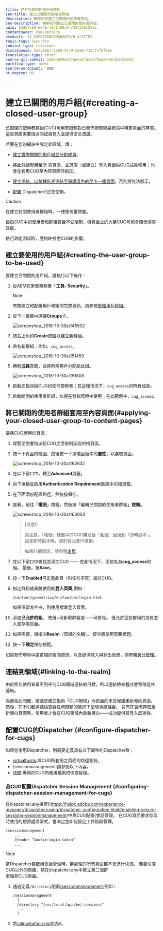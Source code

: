 ```yaml
---
title: 建立已關閉的使用者群組
seo-title: 建立已關閉的使用者群組
description: 瞭解如何建立已關閉的使用者群組。
seo-description: 瞭解如何建立已關閉的使用者群組。
uuid: 03d5fc69-6e4b-41c1-88c9-7454250c29ac
contentOwner: msm-service
products: SG_EXPERIENCEMANAGER/6.4/SITES
topic-tags: Security
content-type: reference
discoiquuid: ba73e267-598d-4c70-a1a8-71bcfcfbf9e5
translation-type: tm+mt
source-git-commit: 1e55d049ad77aeed2fac6275ea2744c2b6551e43
workflow-type: tm+mt
source-wordcount: '808'
ht-degree: 0%

---
```



# 建立已關閉的用戶組{#creating-a-closed-user-group}

已關閉的使用者群組(CUG)可用來限制對已發佈網際網路網站中特定頁面的存取。 這些頁面需要指派的成員登入並提供安全憑證。

若要在您的網站中設定此區域，請：

* [建立實際關閉的用戶組並分配成員](#creating-the-user-group-to-be-used)。

* [將此群組套用至所](#applying-your-closed-user-group-to-content-pages) 需頁面，並選取（或建立）登入頁面供CUG成員使用；也會在套用CUG至內容頁面時指定。

* [建立連結，以某種形式連結至保護區內的至少一個頁面](#linking-to-the-realm)，否則將無法顯示。
* [配置](#configure-dispatcher-for-cugs) Dispatcherif正在使用。

>[!CAUTION]
>
>在建立封閉使用者群組時，一律應考量效能。
>
>雖然CUG中的使用者和群組數目不受限制，但頁面上的大量CUG可能會降低演算效能。
>
>執行效能測試時，應始終考慮CUG的影響。

## 建立要使用的用戶組{#creating-the-user-group-to-be-used}

要建立已關閉的用戶組，請執行以下操作：

1. 從AEM在家螢幕移至「**工具- Security**」。

   >[!NOTE]
   >
   >有關建立和配置用戶和組的完整資訊，請參閱[管理用戶和組](/help/sites-administering/security.md#managing-users-and-groups)。

1. 從下一螢幕中選擇&#x200B;**Groups**&#x200B;卡。

   ![screenshop_2018-10-30at145502](assets/screenshot_2018-10-30at145502.png)

1. 按右上角的&#x200B;**Create**&#x200B;按鈕以建立新群組。
1. 命名新群組；例如，`cug_access`。

   ![screenshop_2018-10-30at151459](assets/screenshot_2018-10-30at151459.png)

1. 轉到&#x200B;**成員**&#x200B;頁籤，並將所需用戶分配給此組。

   ![screenshop_2018-10-30at151808](assets/screenshot_2018-10-30at151808.png)

1. 啟動您指派給CUG的任何使用者；在這種情況下，`cug_access`的所有成員。
1. 啟動關閉的使用者群組，以便在發佈環境中使用；在此範例中，`cug_access`。

## 將已關閉的使用者群組套用至內容頁面{#applying-your-closed-user-group-to-content-pages}

要將CUG應用於頁面：

1. 導覽至您要指派給CUG之受限制區段的根頁面。
1. 按一下頁面的縮圖，然後按一下頂端面板中的&#x200B;**屬性**，以選取頁面。

   ![screenshop_2018-10-30at162632](assets/screenshot_2018-10-30at162632.png)

1. 在以下窗口中，轉至&#x200B;**Advanced**&#x200B;頁籤。
1. 向下捲動並啟用&#x200B;**Authentication Requirement**&#x200B;區段中的複選框。

1. 在下面添加配置路徑，然後按保存。
1. 接著，前往「**權限**」標籤，然後按「編輯已關閉的使用者群組&#x200B;**」按鈕。**

   ![screenshop_2018-10-30at163003](assets/screenshot_2018-10-30at163003.png)

   >[注意!]
   >
   > 請注意，「權限」標籤中的CUG無法從「藍圖」回滾到「即時副本」。 設定即時副本時，請針對此進行規劃。
   >
   > 如需詳細資訊，請參閱[本頁](closed-user-groups.md#aem-livecopy)。

1. 在以下窗口中查找並添加CUG —— 在此情況下，添加名為&#x200B;**cug_access**&#x200B;的組。 最後，按&#x200B;**Save**。
1. 按一下&#x200B;**Enabled**&#x200B;可定義此頁（和任何子頁）屬於CUG。
1. 指定群組成員將使用的&#x200B;**登入頁面**;例如：

   `/content/geometrixx/en/toolbar/login.html`

   如果保留為空白，則使用標準登入頁面。

1. 添加&#x200B;**已允許的組**。 使用+可新增群組或——可移除。 僅允許這些群組的成員登入並存取頁面。
1. 如果需要，請指派&#x200B;**Realm**（頁組的名稱）。 留空將使用頁面標題。
1. 按一下&#x200B;**確定**&#x200B;保存規範。

如需發佈環境中設定檔的相關資訊，以及提供登入與登出表單，請參閱[身分管理](/help/sites-administering/identity-management.md)。

## 連結到領域{#linking-to-the-realm}

由於匿名使用者看不到任何CUG領域連結的目標，所以連結檢查程式會移除這些連結。

為避免此問題，建議您建立指向「CUG領域」內頁面的未受保護重新導向頁面。 然後，在不引起連結檢查器任何問題的情況下呈現導航條目。 只有在實際存取重新導向頁面時，使用者才會在CUG領域內重新導向——成功提供其登入認證後。

## 配置CUG的Dispatcher {#configure-dispatcher-for-cugs}

如果您使用Dispatcher，則需要定義具有以下屬性的Dispatcher群：

* [virtualhosts](https://helpx.adobe.com/experience-manager/dispatcher/using/dispatcher-configuration.html#identifying-virtual-hosts-virtualhosts):與CUG所套用之頁面的路徑相符。
* \sessionmanagement:請參閱以下內容。
* [快取](https://helpx.adobe.com/experience-manager/dispatcher/using/dispatcher-configuration.html#configuring-the-dispatcher-cache-cache):專用於CUG所應用檔案的快取目錄。

### 為CUG配置Dispatcher Session Management {#configuring-dispatcher-session-management-for-cugs}

在dispatcher.any檔案](https://helpx.adobe.com/experience-manager/dispatcher/using/dispatcher-configuration.html#enabling-secure-sessions-sessionmanagement)中為CUG配置[會話管理。 在CUG頁面要求存取時使用的驗證處理常式，會決定您如何設定工作階段管理。

```xml
/sessionmanagement
    ...
    /header "Cookie:login-token" 
    ...
```

>[!NOTE]
>
>當Dispatcher群啟用會話管理時，群處理的所有頁面都不會進行快取。 若要快取CUG以外的頁面，請在dispatcher.any中建立第二個群\
>處理非CUG頁面。

1. 通過定義`/directory`配置[/sessionmanagement](https://helpx.adobe.com/experience-manager/dispatcher/using/dispatcher-configuration.html#enabling-secure-sessions-sessionmanagement);例如：

   ```xml
   /sessionmanagement
     {
     /directory "/usr/local/apache/.sessions"
     ...
     }
   ```

1. 將[/allowAuthorized](https://helpx.adobe.com/experience-manager/dispatcher/using/dispatcher-configuration.html#caching-when-authentication-is-used)設為`0`。

